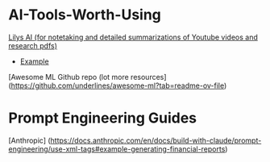 # AI-Tools-Worth-Using

[Lilys AI (for notetaking and detailed summarizations of Youtube videos and research pdfs)](https://lilys.ai)
  * [Example](https://lilys.ai/digest/657978)

[Awesome ML Github repo (lot more resources] (https://github.com/underlines/awesome-ml?tab=readme-ov-file)

# Prompt Engineering Guides
[Anthropic] (https://docs.anthropic.com/en/docs/build-with-claude/prompt-engineering/use-xml-tags#example-generating-financial-reports)
